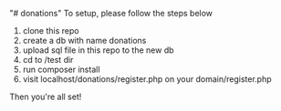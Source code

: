 "# donations" 
To setup, please follow the steps below

1. clone this repo
2. create a db with name donations
3. upload sql file in this repo to the new db
4. cd to /test dir
5. run composer install
6. visit localhost/donations/register.php on your domain/register.php 

Then you're all set!
